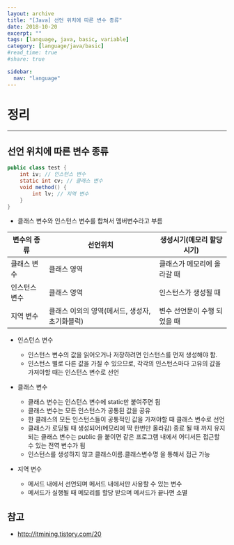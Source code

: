 ```yaml
---
layout: archive
title: "[Java] 선언 위치에 따른 변수 종류"
date: 2018-10-20
excerpt: ""
tags: [language, java, basic, variable]
category: [language/java/basic]
#read_time: true
#share: true

sidebar:
  nav: "language"
---
```


# 정리

* * *

## 선언 위치에 따른 변수 종류

```java
public class test {
    int iv; // 인스턴스 변수
    static int cv; // 클래스 변수
    void method() {
        int lv; // 지역 변수
    }
}
```

* 클래스 변수와 인스턴스 변수를 합쳐서 멤버변수라고 부름

| 변수의 종류   | 선언위치                                       | 생성시기(메모리 할당 시기)   |
|---------------|------------------------------------------------|------------------------------|
| 클래스 변수   | 클래스 영역                                    | 클래스가 메모리에 올라갈 때  |
| 인스턴스 변수 | 클래스 영역                                    | 인스턴스가 생성될 때         |
| 지역 변수     | 클래스 이외의 영역(메서드, 생성자, 초기화블럭) | 변수 선언문이 수행 되었을 때 |

* 인스턴스 변수
  * 인스턴스 변수의 값을 읽어오거나 저장하려면 인스턴스를 먼저 생성해야 함.
  * 인스턴스 별로 다른 값을 가질 수 있으므로, 각각의 인스턴스마다 고유의 값을 가져야할 때는 인스턴스 변수로 선언
* 클래스 변수
  * 클래스 변수는 인스턴스 변수에 static만 붙여주면 됨
  * 클래스 변수는 모든 인스턴스가 공통된 값을 공유
  * 한 클래스의 모든 인스턴스들이 공통적인 값을 가져야할 때 클래스 변수로 선언
  * 클래스가 로딩될 때 생성되어(메모리에 딱 한번만 올라감) 종료 될 때 까지 유지되는 클래스 변수는 public 을 붙이면 같은 프로그램 내에서 어디서든 접근할 수 있는 전역 변수가 됨
  * 인스턴스를 생성하지 않고 클래스이름.클래스변수명 을 통해서 접근 가능

* 지역 변수
  * 메서드 내에서 선언되며 메서드 내에서만 사용할 수 있는 변수
  * 메서드가 실행될 때 메모리를 할당 받으며 메서드가 끝나면 소멸

## 참고

* <http://itmining.tistory.com/20>